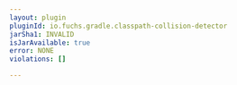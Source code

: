 ```yaml
---
layout: plugin
pluginId: io.fuchs.gradle.classpath-collision-detector
jarSha1: INVALID
isJarAvailable: true
error: NONE
violations: []

---
```

